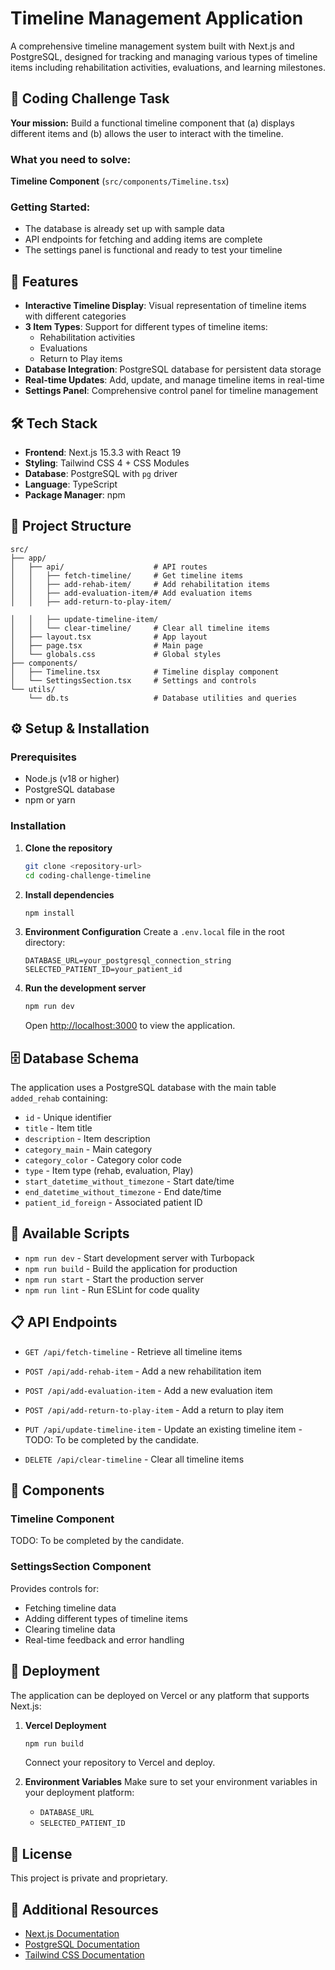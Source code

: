 # Timeline Management Application

A comprehensive timeline management system built with Next.js and PostgreSQL, designed for tracking and managing various types of timeline items including rehabilitation activities, evaluations, and learning milestones.

## 🎯 Coding Challenge Task

**Your mission:** Build a functional timeline component that (a) displays different items and (b) allows the user to interact with the timeline.

### What you need to solve:

**Timeline Component** (`src/components/Timeline.tsx`)

### Getting Started:
- The database is already set up with sample data
- API endpoints for fetching and adding items are complete
- The settings panel is functional and ready to test your timeline

## 🚀 Features

- **Interactive Timeline Display**: Visual representation of timeline items with different categories
- **3 Item Types**: Support for different types of timeline items:
  - Rehabilitation activities
  - Evaluations
  - Return to Play items
- **Database Integration**: PostgreSQL database for persistent data storage
- **Real-time Updates**: Add, update, and manage timeline items in real-time
- **Settings Panel**: Comprehensive control panel for timeline management

## 🛠 Tech Stack

- **Frontend**: Next.js 15.3.3 with React 19
- **Styling**: Tailwind CSS 4 + CSS Modules
- **Database**: PostgreSQL with `pg` driver
- **Language**: TypeScript
- **Package Manager**: npm

## 📁 Project Structure

```
src/
├── app/
│   ├── api/                    # API routes
│   │   ├── fetch-timeline/     # Get timeline items
│   │   ├── add-rehab-item/     # Add rehabilitation items
│   │   ├── add-evaluation-item/# Add evaluation items
│   │   ├── add-return-to-play-item/

│   │   ├── update-timeline-item/
│   │   └── clear-timeline/     # Clear all timeline items
│   ├── layout.tsx              # App layout
│   ├── page.tsx                # Main page
│   └── globals.css             # Global styles
├── components/
│   ├── Timeline.tsx            # Timeline display component
│   └── SettingsSection.tsx     # Settings and controls
└── utils/
    └── db.ts                   # Database utilities and queries
```

## ⚙️ Setup & Installation

### Prerequisites

- Node.js (v18 or higher)
- PostgreSQL database
- npm or yarn

### Installation

1. **Clone the repository**
   ```bash
   git clone <repository-url>
   cd coding-challenge-timeline
   ```

2. **Install dependencies**
   ```bash
   npm install
   ```

3. **Environment Configuration**
   Create a `.env.local` file in the root directory:
   ```env
   DATABASE_URL=your_postgresql_connection_string
   SELECTED_PATIENT_ID=your_patient_id
   ```

4. **Run the development server**
   ```bash
   npm run dev
   ```

   Open [http://localhost:3000](http://localhost:3000) to view the application.

## 🗄️ Database Schema

The application uses a PostgreSQL database with the main table `added_rehab` containing:

- `id` - Unique identifier
- `title` - Item title
- `description` - Item description
- `category_main` - Main category
- `category_color` - Category color code
- `type` - Item type (rehab, evaluation, Play)
- `start_datetime_without_timezone` - Start date/time
- `end_datetime_without_timezone` - End date/time
- `patient_id_foreign` - Associated patient ID

## 🔧 Available Scripts

- `npm run dev` - Start development server with Turbopack
- `npm run build` - Build the application for production
- `npm run start` - Start the production server
- `npm run lint` - Run ESLint for code quality

## 📋 API Endpoints

- `GET /api/fetch-timeline` - Retrieve all timeline items
- `POST /api/add-rehab-item` - Add a new rehabilitation item
- `POST /api/add-evaluation-item` - Add a new evaluation item
- `POST /api/add-return-to-play-item` - Add a return to play item

- `PUT /api/update-timeline-item` - Update an existing timeline item - TODO: To be completed by the candidate.
- `DELETE /api/clear-timeline` - Clear all timeline items

## 🎨 Components

### Timeline Component
TODO: To be completed by the candidate.

### SettingsSection Component
Provides controls for:
- Fetching timeline data
- Adding different types of timeline items
- Clearing timeline data
- Real-time feedback and error handling

## 🚀 Deployment

The application can be deployed on Vercel or any platform that supports Next.js:

1. **Vercel Deployment**
   ```bash
   npm run build
   ```
   Connect your repository to Vercel and deploy.

2. **Environment Variables**
   Make sure to set your environment variables in your deployment platform:
   - `DATABASE_URL`
   - `SELECTED_PATIENT_ID`


## 📝 License

This project is private and proprietary.

## 🔗 Additional Resources

- [Next.js Documentation](https://nextjs.org/docs)
- [PostgreSQL Documentation](https://www.postgresql.org/docs/)
- [Tailwind CSS Documentation](https://tailwindcss.com/docs)
